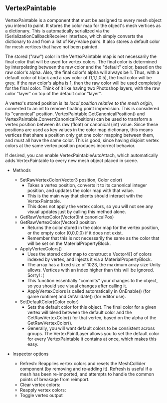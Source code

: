 ## VertexPaintable
VertexPaintable is a component that must be assigned to every mesh object you intend to paint. It stores the color map for the object's mesh vertices as a dictionary. This is automatically serialized via the ISerializationCallbackReceiver interface, which simply converts the dictionary to and from a list of Key-Value pairs. It also stores a default color for mesh vertices that have not been painted.

The stored ("raw") color in the VertexPaintable map is not necessarily the final color that will be used for vertex colors. The final color is determined by interpolating between the raw color and the "default" color, based on the raw color's alpha. Also, the final color's alpha will always be 1. Thus, with a default color of black and a raw color of (1,1,1,0.5), the final color will be grey. If the raw color's alpha is 1, then the raw color will be used completely for the final color. Think of it like having two Photoshop layers, with the raw color "layer" on top of the default color "layer".

A vertex's stored position is its *local position relative to the mesh origin*, converted to an int to remove floating point imprecision. This is considered its "canonical" position. VertexPaintable.GetCanonicalPosition() and VertexPaintable.ConvertCanonicalPosition() can be used to transform a vertex position between its raw (float) or canonical (int) value. Since these positions are used as key values in the color map dictionary, this means vertices that share a position only get one color mapping between them, and must all have the same color. This is good, since having disjoint vertex colors at the same vertex position produces incorrect behavior.

If desired, you can enable VertexPaintableAutoAttach, which automatically adds VertexPaintable to every new mesh object placed in scene.

* Methods
	* SetRawVertexColor(Vector3 position, Color color)
		* Takes a vertex position, converts it to its canonical integer position, and updates the color map with that value.
		* This is the main way that clients should interact with the VertexPaintable.
		* This does not apply the vertex colors, so you will not see any visual updates just by calling this method alone.
	* GetRawVertexColor(Vector3Int canonicalPos)
	* GetRawVertexColor(Vector3 position
		* Returns the color stored in the color map for the vertex position, or the empty color (0,0,0,0) if it does not exist.
		* Remember that this is not necessarily the same as the color that will be set on the MaterialPropertyBlock.
	* ApplyVertexColors()
		* Uses the stored color map to construct a Vector4[] of colors indexed by vertex, and injects it via a MaterialPropertyBlock.
		* The array has a fixed size of 1023, the maximum array size Unity allows. Vertices with an index higher than this will be ignored. Sorry! :(
		* This function essentially "commits" your changes to the object, so you should see visual changes after calling it.
		* ApplyVertexColors is called automatically in OnEnable() (for game runtime) and OnValidate() (for editor use).
	* SetDefaultColor(Color color)
		* Sets the default color for this object. The final color for a given vertex will blend between the default color and the GetRawVertexColor() for that vertex, based on the alpha of the GetRawVertexColor().
		* Generally, you will want default colors to be consistent across groups. The VertexPaintLayer allows you to set the default color for every VertexPaintable it contains at once, which makes this easy.
		
* Inspector options
	* Refresh: Reapplies vertex colors and resets the MeshCollider component (by removing and re-adding it). Refresh is useful if a mesh has been re-imported, and attempts to handle the common points of breakage from reimport.
	* Clear vertex colors: 
	* Reapply vertex colors:
	* Toggle vertex output
